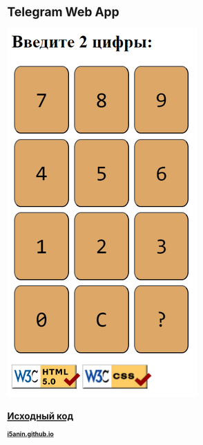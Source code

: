 # Telegram Web App

<img src="Снимок.PNG" >

## [Исходный код](https://github.com/i5anin/telegram-web-app/blob/main/index.html)

#### [i5anin.github.io](https://i5anin.github.io/telegram-web-app)
